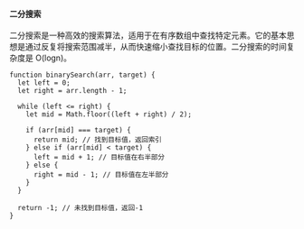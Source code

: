 #### 二分搜索

二分搜索是一种高效的搜索算法，适用于在有序数组中查找特定元素。它的基本思想是通过反复将搜索范围减半，从而快速缩小查找目标的位置。二分搜索的时间复杂度是 O(logn)。

``` 
function binarySearch(arr, target) {
  let left = 0;
  let right = arr.length - 1;

  while (left <= right) {
    let mid = Math.floor((left + right) / 2);

    if (arr[mid] === target) {
      return mid; // 找到目标值，返回索引
    } else if (arr[mid] < target) {
      left = mid + 1; // 目标值在右半部分
    } else {
      right = mid - 1; // 目标值在左半部分
    }
  }

  return -1; // 未找到目标值，返回-1
}
```

